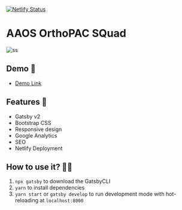 [![Netlify Status](https://api.netlify.com/api/v1/badges/67b41577-b879-47df-923d-44422fdcdf7f/deploy-status)](https://app.netlify.com/sites/orthopac-squad/deploys)

# AAOS OrthoPAC SQuad

![ss](https://i.imgur.com/WMHXT1j.png)

## Demo 💯

- [Demo Link](https://orthopac-squad.netlify.com/)

## Features 🚀

- Gatsby v2
- Bootstrap CSS
- Responsive design
- Google Analytics
- SEO
- Netlify Deployment

## How to use it? 👨‍💻

1. `npx gatsby` to download the GatsbyCLI
2. `yarn` to install dependencies
3. `yarn start` or `gatsby develop` to run development mode with hot-reloading at `localhost:8000`
